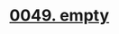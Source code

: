 # [0049. empty](https://github.com/tnotesjs/TNotes.svg/tree/main/notes/0049.%20empty)

<!-- region:toc -->



<!-- endregion:toc -->
